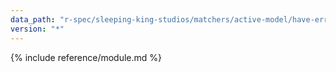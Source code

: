 ```yaml
---
data_path: "r-spec/sleeping-king-studios/matchers/active-model/have-errors/error-expectation/messages-methods"
version: "*"
---
```


{% include reference/module.md %}
